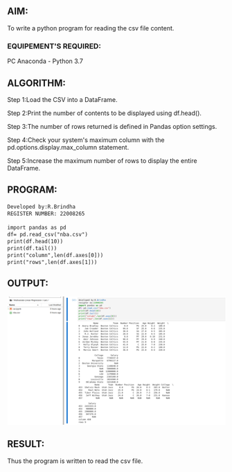 

## AIM:
To write a python program for reading the csv file content.

### EQUIPEMENT'S REQUIRED:
PC Anaconda - Python 3.7

## ALGORITHM:
Step 1:Load the CSV into a DataFrame.


Step 2:Print the number of contents to be displayed using df.head().


Step 3:The number of rows returned is defined in Pandas option settings.

Step 4:Check your system's maximum column with the pd.options.display.max_column statement.


Step 5:Increase the maximum number of rows to display the entire DataFrame.



## PROGRAM:
```
Developed by:R.Brindha
REGISTER NUMBER: 22008265

import pandas as pd
df= pd.read_csv("nba.csv")
print(df.head(10))
print(df.tail())
print("column",len(df.axes[0]))
print("rows",len(df.axes[1]))
```
## OUTPUT:
![output](./csv.png)

## RESULT:
Thus the program is written to read the csv file.

